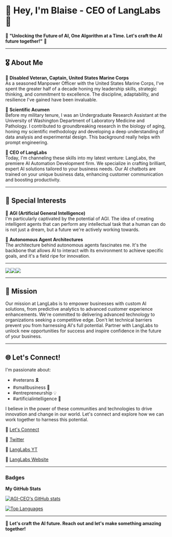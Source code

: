 # 👋 Hey, I'm Blaise - CEO of LangLabs 🚀

🌟 **"Unlocking the Future of AI, One Algorithm at a Time. Let's craft the AI future together!"** 🌟

---

## 🎖 About Me

🔹 **Disabled Veteran, Captain, United States Marine Corps**  
As a seasoned Manpower Officer with the United States Marine Corps, I've spent the greater half of a decade honing my leadership skills, strategic thinking, and commitment to excellence. The discipline, adaptability, and resilience I've gained have been invaluable.

🔹 **Scientific Acumen**  
Before my military tenure, I was an Undergraduate Research Assistant at the University of Washington Department of Laboratory Medicine and Pathology. I contributed to groundbreaking research in the biology of aging, honing my scientific methodology and developing a deep understanding of data analysis and experimental design. This background really helps with prompt engineering.

🔹 **CEO of LangLabs**  
Today, I'm channeling these skills into my latest venture: LangLabs, the premiere AI Automation Development firm. We specialize in crafting brilliant, expert AI solutions tailored to your business needs. Our AI chatbots are trained on your unique business data, enhancing customer communication and boosting productivity.

---

## 🤖 Special Interests

🔸 **AGI (Artificial General Intelligence)**  
I'm particularly captivated by the potential of AGI. The idea of creating intelligent agents that can perform any intellectual task that a human can do is not just a dream, but a future we're actively working towards.

🔸 **Autonomous Agent Architectures**  
The architecture behind autonomous agents fascinates me. It's the backbone that allows AI to interact with its environment to achieve specific goals, and it's a field ripe for innovation.

---

<a href="https://www.github.com/AGI-CEO" target="_blank" rel="noreferrer"><img
src="https://img.shields.io/github/followers/AGI-CEO?logo=github&style=for-the-badge&color=0891b2&labelColor=1c1917" /></a><a href="https://www.x.com/AGI_CEO" target="_blank" rel="noreferrer"><img
src="https://img.shields.io/twitter/follow/AGI_CEO?logo=twitter&style=for-the-badge&color=0891b2&labelColor=1c1917"
/></a><a href="https://www.twitch.tv/AGI_CEO" target="_blank" rel="noreferrer"><img
src="https://img.shields.io/twitch/status/AGI_CEO?logo=twitchsx&style=for-the-badge&color=0891b2&labelColor=1c1917&label=TWITCH+STATUS" /></a>

---
## 🎯 Mission

Our mission at LangLabs is to empower businesses with custom AI solutions, from predictive analytics to advanced customer experience enhancements. We're committed to delivering advanced technology to organizations seeking a competitive edge. Don't let technical barriers prevent you from harnessing AI's full potential. Partner with LangLabs to unlock new opportunities for success and inspire confidence in the future of your business.

---

## 🌐 Let's Connect!

I'm passionate about:
- #veterans 🎗
- #smallbusiness 🏢
- #entrepreneurship 💡
- #artificialintelligence 🤖

I believe in the power of these communities and technologies to drive innovation and change in our world. Let's connect and explore how we can work together to harness this potential.

🔗 [Let's Connect](https://bio.blaisep.com)  

🔗 [Twitter](https://twitter.com/AGI-CEO)  

🔗 [LangLabs YT](https://youtube.com/@LangLabs)

🔗 [LangLabs Website](https://langlabs.io)

---

### Badges

<b>My GitHub Stats</b>

<a href="http://www.github.com/AGI-CEO"><img src="https://github-readme-stats.vercel.app/api?username=AGI-CEO&show_icons=true&hide=&count_private=true&title_color=0891b2&text_color=ffffff&icon_color=0891b2&bg_color=1c1917&hide_border=true&show_icons=true" alt="AGI-CEO's GitHub stats" /></a>

<a href="https://github.com/AGI-CEO" align="left"><img src="https://github-readme-stats.vercel.app/api/top-langs/?username=AGI-CEO&langs_count=10&title_color=0891b2&text_color=ffffff&icon_color=0891b2&bg_color=1c1917&hide_border=true&locale=en&custom_title=Top%20%Languages" alt="Top Languages" /></a>

---

💌 **Let's craft the AI future. Reach out and let's make something amazing together!**
